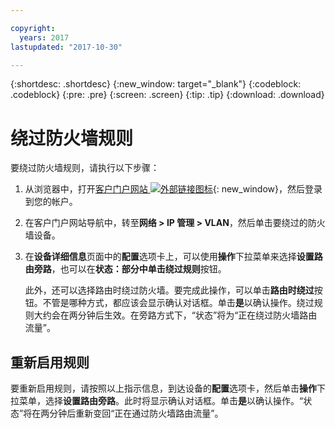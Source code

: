 ```yaml
---

copyright:
  years: 2017
lastupdated: "2017-10-30"

---
```


{:shortdesc: .shortdesc}
{:new_window: target="_blank"}
{:codeblock: .codeblock}
{:pre: .pre}
{:screen: .screen}
{:tip: .tip}
{:download: .download}

# 绕过防火墙规则

要绕过防火墙规则，请执行以下步骤：

1. 从浏览器中，打开[客户门户网站 ![外部链接图标](../../icons/launch-glyph.svg "外部链接图标")](https://control.softlayer.com/){: new_window}，然后登录到您的帐户。
2. 在客户门户网站导航中，转至**网络 > IP 管理 > VLAN**，然后单击要绕过的防火墙设备。
3. 在**设备详细信息**页面中的**配置**选项卡上，可以使用**操作**下拉菜单来选择**设置路由旁路**，也可以在**状态：**部分中单击**绕过规则**按钮。 

	此外，还可以选择路由时绕过防火墙。要完成此操作，可以单击**路由时绕过**按钮。不管是哪种方式，都应该会显示确认对话框。单击**是**以确认操作。绕过规则大约会在两分钟后生效。在旁路方式下，“状态”将为“正在绕过防火墙路由流量”。

## 重新启用规则

要重新启用规则，请按照以上指示信息，到达设备的**配置**选项卡，然后单击**操作**下拉菜单，选择**设置路由旁路**。此时将显示确认对话框。单击**是**以确认操作。“状态”将在两分钟后重新变回“正在通过防火墙路由流量”。
